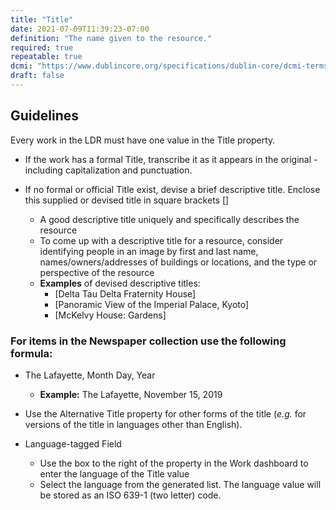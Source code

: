 ```yaml
---
title: "Title"
date: 2021-07-09T11:39:23-07:00
definition: "The name given to the resource."
required: true
repeatable: true
dcmi: "https://www.dublincore.org/specifications/dublin-core/dcmi-terms/#http://purl.org/dc/terms/title"
draft: false
---
```


## Guidelines

Every work in the LDR must have one value in the Title property.

- If the work has a formal Title, transcribe it as it appears in the original - including capitalization and punctuation.

- If no formal or official Title exist, devise a brief descriptive title. Enclose this supplied or devised title in square brackets []
  - A good descriptive title uniquely and specifically describes the resource
  - To come up with a descriptive title for a resource, consider identifying people in an image by first and last name, names/owners/addresses of buildings or locations, and the type or perspective of the resource
  - **Examples** of devised descriptive titles:
    - [Delta Tau Delta Fraternity House]
    - [Panoramic View of the Imperial Palace, Kyoto]
    - [McKelvy House: Gardens]

### For items in the Newspaper collection use the following formula:
- The Lafayette, Month Day, Year
  - **Example:** The Lafayette, November 15, 2019

- Use the Alternative Title property for other forms of the title (*e.g.* for versions of the title in languages other than English).

- Language-tagged Field
  - Use the box to the right of the property in the Work dashboard to enter the language of the Title value
  - Select the language from the generated list. The language value will be stored as an ISO 639-1 (two letter) code.
